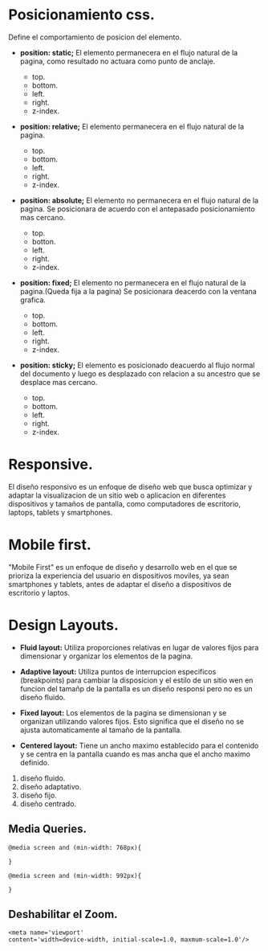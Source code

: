 # Posicionamiento css.

Define el comportamiento de posicion del elemento.

- **position: static;**
El elemento permanecera en el flujo natural de la pagina, como resultado no actuara como punto de anclaje.

  - top.
  - bottom.
  - left.
  - right.
   - z-index.


- **position: relative;**
El elemento permanecera en el flujo natural de la pagina.

  - top.
  - bottom.
  - left.
  - right.
  - z-index.


- **position: absolute;**
El elemento no permanecera en el flujo natural de la pagina. Se posicionara de acuerdo con el antepasado posicionamiento mas cercano.

  - top.
  - botton.
  - left.
  - right.
  - z-index.

- **position: fixed;**
El elemento no permanecera en el flujo natural de la pagina.(Queda fija a la pagina) Se posicionara deacerdo con la ventana grafica.

  - top.
  - bottom.
  - left.
  - right.
  - z-index.

- **position: sticky;**
El elemento es posicionado deacuerdo al flujo normal del documento y luego es desplazado con relacion a su ancestro que se desplace mas cercano.

  - top.
  - bottom.
  - left.
  - right.
  - z-index.


# Responsive.

El diseño responsivo es un enfoque de diseño web que busca optimizar y adaptar la visualizacion de un sitio web o aplicacion en diferentes dispositivos y tamaños de pantalla, como computadores de escritorio, laptops, tablets y smartphones.

# Mobile first.

"Mobile First" es un enfoque de diseño y desarrollo web en el que se prioriza la experiencia del usuario en dispositivos moviles, ya sean smartphones y tablets, antes de adaptar el diseño a dispositivos de escritorio y laptos.

# Design Layouts.

- **Fluid layout:**
 Utiliza proporciones relativas en lugar de valores fijos para dimensionar y organizar los elementos de la pagina.

- **Adaptive layout:**
Utiliza puntos de interrupcion especificos (breakpoints) para cambiar la disposicion y el estilo de un sitio wen en funcion del tamañp de la pantalla es un diseño responsi pero no es un diseño fluido.

- **Fixed layout:**
Los elementos de la pagina se dimensionan y se organizan utilizando valores fijos. Esto significa que el diseño no se ajusta automaticamente al tamaño de la pantalla.

- **Centered layout:**
Tiene un ancho maximo establecido para el contenido y se centra en la pantalla cuando es mas ancha que el ancho maximo definido.

1. diseño fluido.
2. diseño adaptativo.
3. diseño fijo.
4. diseño centrado.

## Media Queries.

```
@media screen and (min-width: 768px){

}

@media screen and (min-width: 992px){

}
```

## Deshabilitar el Zoom.

```
<meta name='viewport' 
content='width=device-width, initial-scale=1.0, maxmum-scale=1.0'/>
```



